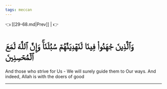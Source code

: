 ```yaml
---
tags: meccan
---
```


👈 [[29-68.md|Prev]] |  👉

# وَٱلَّذِينَ جَٰهَدُواْ فِينَا لَنَهۡدِيَنَّهُمۡ سُبُلَنَاۚ وَإِنَّ ٱللَّهَ لَمَعَ ٱلۡمُحۡسِنِينَ

And those who strive for Us - We will surely guide them to Our ways. And indeed, Allah is with the doers of good

---

